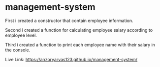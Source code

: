# management-system

First i created a constructor that contain employee information.


Second i created a function for calculating employee salary according to employee level.


Third i created a function to print each employee name with their salary in the console.


Live Link: https://anzoryarvas123.github.io/management-system/

